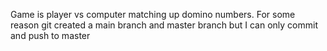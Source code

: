 Game is player vs computer matching up domino numbers. For some reason git created a main branch
and master branch but I can only commit and push to master